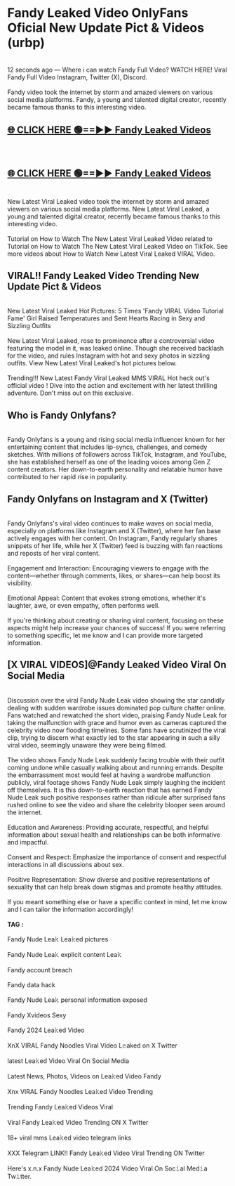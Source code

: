 # Fandy Leaked Video OnlyFans Oficial New Update Pict & Videos (urbp)
<br>
12 seconds ago — Where i can watch Fandy Full Video? WATCH HERE! Viral Fandy Full Video Instagram, Twitter (X), Discord.
<br><br>
Fandy video took the internet by storm and amazed viewers on various social media platforms. Fandy, a young and talented digital creator, recently became famous thanks to this interesting video.
<br>
<h2><a href="https://play.trustnlinepharmacy.us?title=Fandy">🌐 CLICK HERE 🟢==►► Fandy Leaked Videos</a></h2>
<br>
<h2><a href="https://play.trustnlinepharmacy.us?title=Fandy">🌐 CLICK HERE 🟢==►► Fandy Leaked Videos</a></h2>
<br>
New Latest Viral Leaked video took the internet by storm and amazed viewers on various social media platforms. New Latest Viral Leaked, a young and talented digital creator, recently became famous thanks to this interesting video.
<br><br>
Tutorial on How to Watch The New Latest Viral Leaked Video related to Tutorial on How to Watch The New Latest Viral Leaked Video on TikTok. See more videos about How to Watch New Latest Viral Leaked VIRAL Video.
<br>
<h2>VIRAL!! Fandy Leaked Video Trending New Update Pict & Videos</h2>
<br>
New Latest Viral Leaked Hot Pictures: 5 Times 'Fandy VIRAL Video Tutorial Fame' Girl Raised Temperatures and Sent Hearts Racing in Sexy and Sizzling Outfits
<br><br>
New Latest Viral Leaked, rose to prominence after a controversial video featuring the model in it, was leaked online. Though she received backlash for the video, and rules Instagram with hot and sexy photos in sizzling outfits. View New Latest Viral Leaked's hot pictures below.
<br><br>
Trending!!! New Latest Fandy Viral Leaked MMS VIRAL Hot heck out's official video ! Dive into the action and excitement with her latest thrilling adventure. Don't miss out on this exclusive.
<br>
<h2>Who is Fandy Onlyfans?</h2>
<br>
Fandy Onlyfans is a young and rising social media influencer known for her entertaining content that includes lip-syncs, challenges, and comedy sketches. With millions of followers across TikTok, Instagram, and YouTube, she has established herself as one of the leading voices among Gen Z content creators. Her down-to-earth personality and relatable humor have contributed to her rapid rise in popularity.
<br>
<h2>Fandy Onlyfans on Instagram and X (Twitter)</h2>
<br>
Fandy Onlyfans's viral video continues to make waves on social media, especially on platforms like Instagram and X (Twitter), where her fan base actively engages with her content. On Instagram, Fandy regularly shares snippets of her life, while her X (Twitter) feed is buzzing with fan reactions and reposts of her viral content.
<br><br>
Engagement and Interaction: Encouraging viewers to engage with the content—whether through comments, likes, or shares—can help boost its visibility.
<br><br>
Emotional Appeal: Content that evokes strong emotions, whether it's laughter, awe, or even empathy, often performs well.
<br><br>
If you're thinking about creating or sharing viral content, focusing on these aspects might help increase your chances of success! If you were referring to something specific, let me know and I can provide more targeted information.
<br>
<h2>[X VIRAL VIDEOS]@Fandy Leaked Video Viral On Social Media</h2>
<br>
Discussion over the viral Fandy Nude Leak video showing the star candidly dealing with sudden wardrobe issues dominated pop culture chatter online. Fans watched and rewatched the short video, praising Fandy Nude Leak for taking the malfunction with grace and humor even as cameras captured the celebrity video now flooding timelines. Some fans have scrutinized the viral clip, trying to discern what exactly led to the star appearing in such a silly viral video, seemingly unaware they were being filmed.
<br><br>
The video shows Fandy Nude Leak suddenly facing trouble with their outfit coming undone while casually walking about and running errands. Despite the embarrassment most would feel at having a wardrobe malfunction publicly, viral footage shows Fandy Nude Leak simply laughing the incident off themselves. It is this down-to-earth reaction that has earned Fandy Nude Leak such positive responses rather than ridicule after surprised fans rushed online to see the video and share the celebrity blooper seen around the internet.
<br><br>
Education and Awareness: Providing accurate, respectful, and helpful information about sexual health and relationships can be both informative and impactful.
<br><br>
Consent and Respect: Emphasize the importance of consent and respectful interactions in all discussions about sex.
<br><br>
Positive Representation: Show diverse and positive representations of sexuality that can help break down stigmas and promote healthy attitudes.
<br><br>
If you meant something else or have a specific context in mind, let me know and I can tailor the information accordingly!
<br><br>
<strong>TAG :</strong>
<br><br>
Fandy Nude Lea𝚔 Lea𝚔ed pictures
<br><br>
Fandy Nude Lea𝚔 explicit content Lea𝚔
<br><br>
Fandy account breach
<br><br>
Fandy data hack
<br><br>
Fandy Nude Lea𝚔 personal information exposed
<br><br>
Fandy Xvideos Sexy
<br><br>
Fandy 2024 Lea𝚔ed Video
<br><br>
XnX VIRAL Fandy Noodles Viral Video L𝚎aked on X Twitter
<br><br>
latest Lea𝚔ed Video Viral On Social Media
<br><br>
Latest News, Photos, Videos on Lea𝚔ed Video Fandy
<br><br>
Xnx VIRAL Fandy Noodles Lea𝚔ed Video Trending
<br><br>
Trending Fandy Lea𝚔ed Videos Viral
<br><br>
Viral Fandy Lea𝚔ed Video Trending ON X Twitter
<br><br>
18+ viral mms Lea𝚔ed video telegram links
<br><br>
XXX Telegram LINK!! Fandy Lea𝚔ed Video Viral Trending ON Twitter
<br><br>
Here's x.n.x Fandy Nude Lea𝚔ed 2024 Video Viral On Soc𝚒al Med𝚒a Tw𝚒tter.